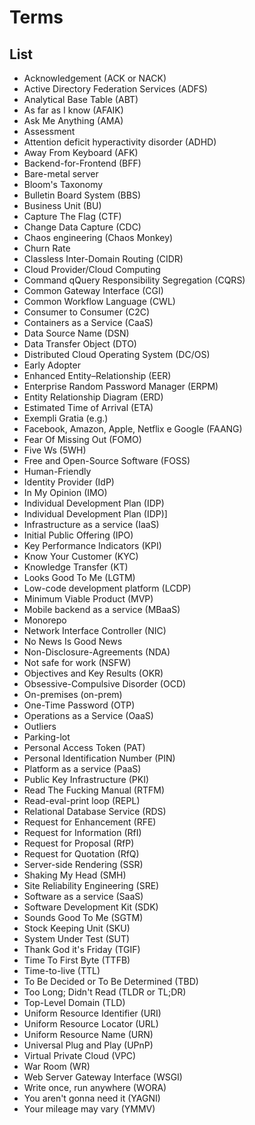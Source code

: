 # Terms

## List

- Acknowledgement (ACK or NACK)
- Active Directory Federation Services (ADFS)
- Analytical Base Table (ABT)
- As far as I know (AFAIK)
- Ask Me Anything (AMA)
- Assessment
- Attention deficit hyperactivity disorder (ADHD)
- Away From Keyboard (AFK)
- Backend-for-Frontend (BFF)
- Bare-metal server
- Bloom's Taxonomy
- Bulletin Board System (BBS)
- Business Unit (BU)
- Capture The Flag (CTF)
- Change Data Capture (CDC)
- Chaos engineering (Chaos Monkey)
- Churn Rate
- Classless Inter-Domain Routing (CIDR)
- Cloud Provider/Cloud Computing
- Command qQuery Responsibility Segregation (CQRS)
- Common Gateway Interface (CGI)
- Common Workflow Language (CWL)
- Consumer to Consumer (C2C)
- Containers as a Service (CaaS)
- Data Source Name (DSN)
- Data Transfer Object (DTO)
- Distributed Cloud Operating System (DC/OS)
- Early Adopter
- Enhanced Entity–Relationship (EER)
- Enterprise Random Password Manager (ERPM)
- Entity Relationship Diagram (ERD)
- Estimated Time of Arrival (ETA)
- Exempli Gratia (e.g.)
- Facebook, Amazon, Apple, Netflix e Google (FAANG)
- Fear Of Missing Out (FOMO)
- Five Ws (5WH)
- Free and Open-Source Software (FOSS)
- Human-Friendly
- Identity Provider (IdP)
- In My Opinion (IMO)
- Individual Development Plan (IDP)
- Individual Development Plan (IDP)]
- Infrastructure as a service (IaaS)
- Initial Public Offering (IPO)
- Key Performance Indicators (KPI)
- Know Your Customer (KYC)
- Knowledge Transfer (KT)
- Looks Good To Me (LGTM)
- Low-code development platform (LCDP)
- Minimum Viable Product (MVP)
- Mobile backend as a service (MBaaS)
- Monorepo
- Network Interface Controller (NIC)
- No News Is Good News
- Non-Disclosure-Agreements (NDA)
- Not safe for work (NSFW)
- Objectives and Key Results (OKR)
- Obsessive-Compulsive Disorder (OCD)
- On-premises (on-prem)
- One-Time Password (OTP)
- Operations as a Service (OaaS)
- Outliers
- Parking-lot
- Personal Access Token (PAT)
- Personal Identification Number (PIN)
- Platform as a service (PaaS)
- Public Key Infrastructure (PKI)
- Read The Fucking Manual (RTFM)
- Read-eval-print loop (REPL)
- Relational Database Service (RDS)
- Request for Enhancement (RFE)
- Request for Information (RfI)
- Request for Proposal (RfP)
- Request for Quotation (RfQ)
- Server-side Rendering (SSR)
- Shaking My Head (SMH)
- Site Reliability Engineering (SRE)
- Software as a service (SaaS)
- Software Development Kit (SDK)
- Sounds Good To Me (SGTM)
- Stock Keeping Unit (SKU)
- System Under Test (SUT)
- Thank God it's Friday (TGIF)
- Time To First Byte (TTFB)
- Time-to-live (TTL)
- To Be Decided or To Be Determined (TBD)
- Too Long; Didn't Read (TLDR or TL;DR)
- Top-Level Domain (TLD)
- Uniform Resource Identifier (URI)
- Uniform Resource Locator (URL)
- Uniform Resource Name (URN)
- Universal Plug and Play (UPnP)
- Virtual Private Cloud (VPC)
- War Room (WR)
- Web Server Gateway Interface (WSGI)
- Write once, run anywhere (WORA)
- You aren't gonna need it (YAGNI)
- Your mileage may vary (YMMV)
